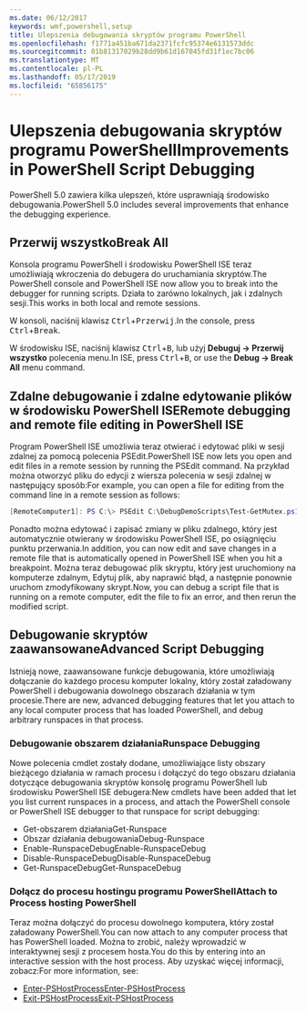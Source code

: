 ```yaml
---
ms.date: 06/12/2017
keywords: wmf,powershell,setup
title: Ulepszenia debugowania skryptów programu PowerShell
ms.openlocfilehash: f1771a451ba671da2371fcfc95374e6131573ddc
ms.sourcegitcommit: 01b81317029b28dd9b61d167045fd31f1ec7bc06
ms.translationtype: MT
ms.contentlocale: pl-PL
ms.lasthandoff: 05/17/2019
ms.locfileid: "65856175"
---
```

# <a name="improvements-in-powershell-script-debugging"></a><span data-ttu-id="765e2-103">Ulepszenia debugowania skryptów programu PowerShell</span><span class="sxs-lookup"><span data-stu-id="765e2-103">Improvements in PowerShell Script Debugging</span></span>

<span data-ttu-id="765e2-104">PowerShell 5.0 zawiera kilka ulepszeń, które usprawniają środowisko debugowania.</span><span class="sxs-lookup"><span data-stu-id="765e2-104">PowerShell 5.0 includes several improvements that enhance the debugging experience.</span></span>

## <a name="break-all"></a><span data-ttu-id="765e2-105">Przerwij wszystko</span><span class="sxs-lookup"><span data-stu-id="765e2-105">Break All</span></span>

<span data-ttu-id="765e2-106">Konsola programu PowerShell i środowisku PowerShell ISE teraz umożliwiają wkroczenia do debugera do uruchamiania skryptów.</span><span class="sxs-lookup"><span data-stu-id="765e2-106">The PowerShell console and PowerShell ISE now allow you to break into the debugger for running scripts.</span></span> <span data-ttu-id="765e2-107">Działa to zarówno lokalnych, jak i zdalnych sesji.</span><span class="sxs-lookup"><span data-stu-id="765e2-107">This works in both local and remote sessions.</span></span>

<span data-ttu-id="765e2-108">W konsoli, naciśnij klawisz <kbd>Ctrl</kbd>+<kbd>Przerwij</kbd>.</span><span class="sxs-lookup"><span data-stu-id="765e2-108">In the console, press <kbd>Ctrl</kbd>+<kbd>Break</kbd>.</span></span>

<span data-ttu-id="765e2-109">W środowisku ISE, naciśnij klawisz <kbd>Ctrl</kbd>+<kbd>B</kbd>, lub użyj **Debuguj -> Przerwij wszystko** polecenia menu.</span><span class="sxs-lookup"><span data-stu-id="765e2-109">In ISE, press <kbd>Ctrl</kbd>+<kbd>B</kbd>, or use the **Debug -> Break All** menu command.</span></span>

## <a name="remote-debugging-and-remote-file-editing-in-powershell-ise"></a><span data-ttu-id="765e2-110">Zdalne debugowanie i zdalne edytowanie plików w środowisku PowerShell ISE</span><span class="sxs-lookup"><span data-stu-id="765e2-110">Remote debugging and remote file editing in PowerShell ISE</span></span>

<span data-ttu-id="765e2-111">Program PowerShell ISE umożliwia teraz otwierać i edytować pliki w sesji zdalnej za pomocą polecenia PSEdit.</span><span class="sxs-lookup"><span data-stu-id="765e2-111">PowerShell ISE now lets you open and edit files in a remote session by running the PSEdit command.</span></span>
<span data-ttu-id="765e2-112">Na przykład można otworzyć pliku do edycji z wiersza polecenia w sesji zdalnej w następujący sposób:</span><span class="sxs-lookup"><span data-stu-id="765e2-112">For example, you can open a file for editing from the command line in a remote session as follows:</span></span>

```powershell
[RemoteComputer1]: PS C:\> PSEdit C:\DebugDemoScripts\Test-GetMutex.ps1
```

<span data-ttu-id="765e2-113">Ponadto można edytować i zapisać zmiany w pliku zdalnego, który jest automatycznie otwierany w środowisku PowerShell ISE, po osiągnięciu punktu przerwania.</span><span class="sxs-lookup"><span data-stu-id="765e2-113">In addition, you can now edit and save changes in a remote file that is automatically opened in PowerShell ISE when you hit a breakpoint.</span></span> <span data-ttu-id="765e2-114">Można teraz debugować plik skryptu, który jest uruchomiony na komputerze zdalnym, Edytuj plik, aby naprawić błąd, a następnie ponownie uruchom zmodyfikowany skrypt.</span><span class="sxs-lookup"><span data-stu-id="765e2-114">Now, you can debug a script file that is running on a remote computer, edit the file to fix an error, and then rerun the modified script.</span></span>

## <a name="advanced-script-debugging"></a><span data-ttu-id="765e2-115">Debugowanie skryptów zaawansowane</span><span class="sxs-lookup"><span data-stu-id="765e2-115">Advanced Script Debugging</span></span>

<span data-ttu-id="765e2-116">Istnieją nowe, zaawansowane funkcje debugowania, które umożliwiają dołączanie do każdego procesu komputer lokalny, który został załadowany PowerShell i debugowania dowolnego obszarach działania w tym procesie.</span><span class="sxs-lookup"><span data-stu-id="765e2-116">There are new, advanced debugging features that let you attach to any local computer process that has loaded PowerShell, and debug arbitrary runspaces in that process.</span></span>

### <a name="runspace-debugging"></a><span data-ttu-id="765e2-117">Debugowanie obszarem działania</span><span class="sxs-lookup"><span data-stu-id="765e2-117">Runspace Debugging</span></span>

<span data-ttu-id="765e2-118">Nowe polecenia cmdlet zostały dodane, umożliwiające listy obszary bieżącego działania w ramach procesu i dołączyć do tego obszaru działania dotyczące debugowania skryptów konsolę programu PowerShell lub środowisku PowerShell ISE debugera:</span><span class="sxs-lookup"><span data-stu-id="765e2-118">New cmdlets have been added that let you list current runspaces in a process, and attach the PowerShell console or PowerShell ISE debugger to that runspace for script debugging:</span></span>

- <span data-ttu-id="765e2-119">Get-obszarem działania</span><span class="sxs-lookup"><span data-stu-id="765e2-119">Get-Runspace</span></span>
- <span data-ttu-id="765e2-120">Obszar działania debugowania</span><span class="sxs-lookup"><span data-stu-id="765e2-120">Debug-Runspace</span></span>
- <span data-ttu-id="765e2-121">Enable-RunspaceDebug</span><span class="sxs-lookup"><span data-stu-id="765e2-121">Enable-RunspaceDebug</span></span>
- <span data-ttu-id="765e2-122">Disable-RunspaceDebug</span><span class="sxs-lookup"><span data-stu-id="765e2-122">Disable-RunspaceDebug</span></span>
- <span data-ttu-id="765e2-123">Get-RunspaceDebug</span><span class="sxs-lookup"><span data-stu-id="765e2-123">Get-RunspaceDebug</span></span>

### <a name="attach-to-process-hosting-powershell"></a><span data-ttu-id="765e2-124">Dołącz do procesu hostingu programu PowerShell</span><span class="sxs-lookup"><span data-stu-id="765e2-124">Attach to Process hosting PowerShell</span></span>

<span data-ttu-id="765e2-125">Teraz można dołączyć do procesu dowolnego komputera, który został załadowany PowerShell.</span><span class="sxs-lookup"><span data-stu-id="765e2-125">You can now attach to any computer process that has PowerShell loaded.</span></span> <span data-ttu-id="765e2-126">Można to zrobić, należy wprowadzić w interaktywnej sesji z procesem hosta.</span><span class="sxs-lookup"><span data-stu-id="765e2-126">You do this by entering into an interactive session with the host process.</span></span> <span data-ttu-id="765e2-127">Aby uzyskać więcej informacji, zobacz:</span><span class="sxs-lookup"><span data-stu-id="765e2-127">For more information, see:</span></span>

- [<span data-ttu-id="765e2-128">Enter-PSHostProcess</span><span class="sxs-lookup"><span data-stu-id="765e2-128">Enter-PSHostProcess</span></span>](/powershell/module/Microsoft.PowerShell.Core/Enter-PSHostProcess)
- [<span data-ttu-id="765e2-129">Exit-PSHostProcess</span><span class="sxs-lookup"><span data-stu-id="765e2-129">Exit-PSHostProcess</span></span>](/powershell/module/Microsoft.PowerShell.Core/Exit-PSHostProcess)
